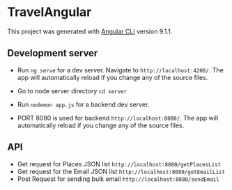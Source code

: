 # TravelAngular

This project was generated with [Angular CLI](https://github.com/angular/angular-cli) version 9.1.1.

## Development server

- Run `ng serve` for a dev server. Navigate to `http://localhost:4200/`. The app will automatically reload if you change any of the source files.

- Go to node server directory `cd server` 
- Run `nodemon app.js` for a backend dev server.
- PORT 8080 is used for backend `http://localhost:8080/`. The app will automatically reload if you change any of the source files.


## API
- Get request for Places JSON list `http://localhost:8080/getPlacesList` 
- Get request for the Email JSON list `http://localhost:8080/getEmailList`
- Post Request for sending bulk email `http://localhost:8080/sendEmail`

